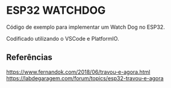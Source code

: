 
# ESP32 WATCHDOG

Código de exemplo para implementar um Watch Dog no ESP32.

Codificado utilizando o VSCode e PlatformIO.

## Referências
https://www.fernandok.com/2018/06/travou-e-agora.html  
https://labdegaragem.com/forum/topics/esp32-travou-e-agora
